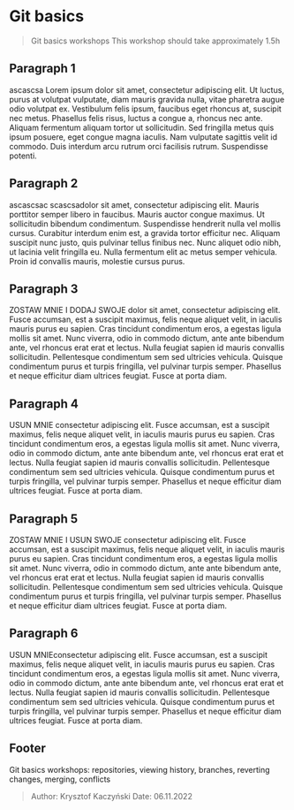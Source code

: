 # Git basics

>Git basics workshops
>This workshop should take approximately 1.5h

## Paragraph 1

ascascsa Lorem ipsum dolor sit amet, consectetur adipiscing elit. Ut luctus, purus at volutpat vulputate, diam mauris gravida
nulla, vitae pharetra augue odio volutpat ex. Vestibulum felis ipsum, faucibus eget rhoncus at, suscipit nec metus.
Phasellus felis risus, luctus a congue a, rhoncus nec ante. Aliquam fermentum aliquam tortor ut sollicitudin. Sed
fringilla metus quis ipsum posuere, eget congue magna iaculis. Nam vulputate sagittis velit id commodo. Duis interdum
arcu rutrum orci facilisis rutrum. Suspendisse potenti.

## Paragraph 2

 ascascsac scascsadolor sit amet, consectetur adipiscing elit. Mauris porttitor semper libero in faucibus. Mauris auctor
congue maximus. Ut sollicitudin bibendum condimentum. Suspendisse hendrerit nulla vel mollis cursus. Curabitur interdum
enim est, a gravida tortor efficitur nec. Aliquam suscipit nunc justo, quis pulvinar tellus finibus nec. Nunc aliquet
odio nibh, ut lacinia velit fringilla eu. Nulla fermentum elit ac metus semper vehicula. Proin id convallis mauris,
molestie cursus purus.

## Paragraph 3

ZOSTAW MNIE I DODAJ SWOJE dolor sit amet, consectetur adipiscing elit. Fusce accumsan, est a suscipit maximus, felis neque aliquet
velit, in iaculis mauris purus eu sapien. Cras tincidunt condimentum eros, a egestas ligula mollis sit amet. Nunc
viverra, odio in commodo dictum, ante ante bibendum ante, vel rhoncus erat erat et lectus. Nulla feugiat sapien id
mauris convallis sollicitudin. Pellentesque condimentum sem sed ultricies vehicula. Quisque condimentum purus et turpis
fringilla, vel pulvinar turpis semper. Phasellus et neque efficitur diam ultrices feugiat. Fusce at porta diam.

## Paragraph 4

USUN MNIE consectetur adipiscing elit. Fusce accumsan, est a suscipit maximus, felis neque aliquet
velit, in iaculis mauris purus eu sapien. Cras tincidunt condimentum eros, a egestas ligula mollis sit amet. Nunc
viverra, odio in commodo dictum, ante ante bibendum ante, vel rhoncus erat erat et lectus. Nulla feugiat sapien id
mauris convallis sollicitudin. Pellentesque condimentum sem sed ultricies vehicula. Quisque condimentum purus et turpis
fringilla, vel pulvinar turpis semper. Phasellus et neque efficitur diam ultrices feugiat. Fusce at porta diam.

## Paragraph 5

ZOSTAW MNIE I USUN SWOJE consectetur adipiscing elit. Fusce accumsan, est a suscipit maximus, felis neque aliquet
velit, in iaculis mauris purus eu sapien. Cras tincidunt condimentum eros, a egestas ligula mollis sit amet. Nunc
viverra, odio in commodo dictum, ante ante bibendum ante, vel rhoncus erat erat et lectus. Nulla feugiat sapien id
mauris convallis sollicitudin. Pellentesque condimentum sem sed ultricies vehicula. Quisque condimentum purus et turpis
fringilla, vel pulvinar turpis semper. Phasellus et neque efficitur diam ultrices feugiat. Fusce at porta diam.

## Paragraph 6

USUN MNIEconsectetur adipiscing elit. Fusce accumsan, est a suscipit maximus, felis neque aliquet
velit, in iaculis mauris purus eu sapien. Cras tincidunt condimentum eros, a egestas ligula mollis sit amet. Nunc
viverra, odio in commodo dictum, ante ante bibendum ante, vel rhoncus erat erat et lectus. Nulla feugiat sapien id
mauris convallis sollicitudin. Pellentesque condimentum sem sed ultricies vehicula. Quisque condimentum purus et turpis
fringilla, vel pulvinar turpis semper. Phasellus et neque efficitur diam ultrices feugiat. Fusce at porta diam.

## Footer

Git basics workshops: repositories, viewing history, branches, reverting changes, merging, conflicts

>Author: Krysztof Kaczyński
>Date: 06.11.2022
